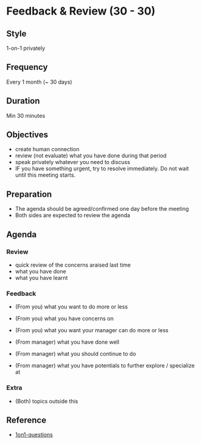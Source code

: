 # Feedback & Review (30 - 30)

## Style
1-on-1 privately

## Frequency
Every 1 month (~ 30 days)

## Duration
Min 30 minutes

## Objectives
- create human connection
- review (not evaluate) what you have done during that period
- speak privately whatever you need to discuss
- IF you have something urgent, try to resolve immediately. Do not wait until this meeting starts.

## Preparation
- The agenda should be agreed/confirmed one day before the meeting
- Both sides are expected to review the agenda

## Agenda

### Review
- quick review of the concerns araised last time
- what you have done 
- what you have learnt

### Feedback
- (From you) what you want to do more or less
- (From you) what you have concerns on
- (From you) what you want your manager can do more or less

- (From manager) what you have done well
- (From manager) what you should continue to do
- (From manager) what you have potentials to further explore / specialize at

### Extra
- (Both) topics outside this

## Reference

- [1on1-questions](https://github.com/VGraupera/1on1-questions)
